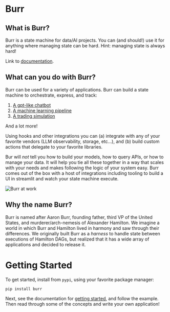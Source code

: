 # Burr

## What is Burr?

Burr is a state machine for data/AI projects. You can (and should!) use it for anything where managing state can be hard. Hint: managing state
is always hard!

Link to [documentation](https://studious-spork-n8kznlw.pages.github.io/).

## What can you do with Burr?

Burr can be used for a variety of applications. Burr can build a state machine to orchestrate, express, and track:

1. [A gpt-like chatbot](examples/gpt)
2. [A machine learning pipeline](examples/ml_training)
3. [A trading simulation](examples/simulation)

And a lot more!

Using hooks and other integrations you can (a) integrate with any of your favorite vendors (LLM observability, storage, etc...), and
(b) build custom actions that delegate to your favorite libraries.

Bur will _not_ tell you how to build your models, how to query APIs, or how to manage your data. It will help you tie all these together
in a way that scales with your needs and makes following the logic of your system easy. Burr comes out of the box with a host of integrations
including tooling to build a UI in streamlit and watch your state machine execute.

![Burr at work](./chatbot.gif)

## Why the name Burr?

Burr is named after Aaron Burr, founding father, third VP of the United States, and murderer/arch-nemesis of Alexander Hamilton.
We imagine a world in which Burr and Hamilton lived in harmony and saw through their differences. We originally
built Burr as a _harness_ to handle state between executions of Hamilton DAGs,
but realized that it has a wide array of applications and decided to release it.

# Getting Started

To get started, install from `pypi`, using your favorite package manager:

```
pip install burr
```

Next, see the documentation for [getting started](https://studious-spork-n8kznlw.pages.github.io/getting_started/simple-example.html), and follow the example.
Then read through some of the concepts and write your own application!

